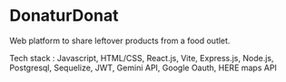 # DonaturDonat
Web platform to share leftover products from a food outlet.

Tech stack : Javascript, HTML/CSS, React.js, Vite, Express.js, Node.js, Postgresql, Sequelize, JWT, Gemini API, Google Oauth, HERE maps API
